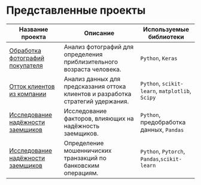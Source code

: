 # Представленные проекты
| Название проекта | Описание | Используемые библиотеки |
|------------------|----------|-------------------------|
| [Обработка фотографий покупателя](https://github.com/MRP4TIK/projects/tree/main/%D0%9E%D0%B1%D1%80%D0%B0%D0%B1%D0%BE%D1%82%D0%BA%D0%B0_%D1%84%D0%BE%D1%82%D0%BE%D0%B3%D1%80%D0%B0%D1%84%D0%B8%D0%B9_%D0%BF%D0%BE%D0%BA%D1%83%D0%BF%D0%B0%D1%82%D0%B5%D0%BB%D1%8F) | Анализ фотографий для определения приблизительного возраста человека. | `Python`, `Keras` |
| [Отток клиентов из компании](https://github.com/MRP4TIK/projects/tree/main/%D0%9E%D1%82%D1%82%D0%BE%D0%BA_%D0%BA%D0%BB%D0%B8%D0%B5%D0%BD%D1%82%D0%BE%D0%B2) | Анализ данных для предсказания оттока клиентов и разработка стратегий удержания. | `Python`, `scikit-learn`, `matplotlib`, `Scipy` |
| [Исследование надёжности заемщиков](https://github.com/MRP4TIK/projects/tree/main/%D0%BD%D0%B0%D0%B4%D0%B5%D0%B6%D0%BD%D0%BE%D1%81%D1%82%D1%8C-%D0%B7%D0%B0%D0%B5%D0%BC%D1%89%D0%B8%D0%BA%D0%BE%D0%B2) | Исследование факторов, влияющих на надёжность заемщиков. | `Python`, предобработка данных, `Pandas` |
| [Исследование надёжности заемщиков]() | Определение мошенничиских транзакций по банковским операциям. | `Python`, `Pytorch`, `Pandas`,`scikit-learn` |
